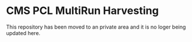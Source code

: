 # CMS PCL MultiRun Harvesting

This repository has been moved to an private area and it is no loger being updated here.
